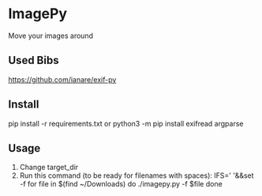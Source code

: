 # ImagePy
Move your images around

## Used Bibs
 https://github.com/ianare/exif-py

## Install
pip install -r requirements.txt
or
python3 -m pip install exifread argparse

## Usage
1. Change target_dir
2. Run this command (to be ready for filenames with spaces):
IFS='
'&&set -f
for file in $(find ~/Downloads)
do
./imagepy.py -f $file
done
